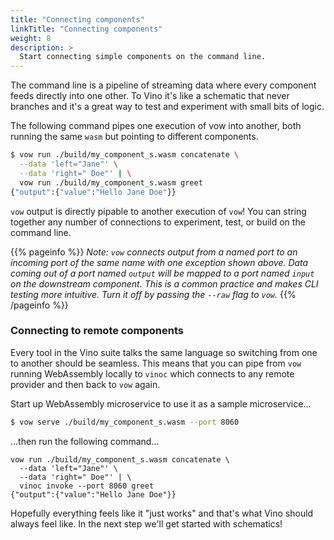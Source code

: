 ```yaml
---
title: "Connecting components"
linkTitle: "Connecting components"
weight: 8
description: >
  Start connecting simple components on the command line.
---
```


The command line is a pipeline of streaming data where every component feeds directly into one other. To Vino it's like a schematic that never branches and it's a great way to test and experiment with small bits of logic.

The following command pipes one execution of vow into another, both running the same `wasm` but pointing to different components.

```sh
$ vow run ./build/my_component_s.wasm concatenate \
  --data 'left="Jane"' \
  --data 'right=" Doe"' | \
  vow run ./build/my_component_s.wasm greet
{"output":{"value":"Hello Jane Doe"}}
```

`vow` output is directly pipable to another execution of `vow`! You can string together any number of connections to experiment, test, or build on the command line.

{{% pageinfo %}}
_Note: `vow` connects output from a named port to an incoming port of the same name with one exception shown above. Data coming out of a port named `output` will be mapped to a port named `input` on the downstream component. This is a common practice and makes CLI testing more intuitive. Turn it off by passing the `--raw` flag to `vow`._
{{% /pageinfo %}}

### Connecting to remote components

Every tool in the Vino suite talks the same language so switching from one to another should be seamless. This means that you can pipe from `vow` running WebAssembly locally to `vinoc` which connects to any remote provider and then back to `vow` again.

Start up WebAssembly microservice to use it as a sample microservice...

```sh
$ vow serve ./build/my_component_s.wasm --port 8060
```

...then run the following command...

```
vow run ./build/my_component_s.wasm concatenate \
  --data 'left="Jane"' \
  --data 'right=" Doe"' | \
  vinoc invoke --port 8060 greet
{"output":{"value":"Hello Jane Doe"}}
```

Hopefully everything feels like it "just works" and that's what Vino should always feel like. In the next step we'll get started with schematics!
